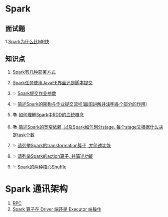 # Spark

## 面试题

1.[Spark为什么比MR快](Spark为什么比MR快.md)



## 知识点

1. [Spark有几种部署方式](Spark有几种部署方式.md)

2. [Spark任务使用JavaEE界面还是脚本提交](Spark任务使用JavaEE界面还是脚本提交.md)
3. ✨ [Spark提交作业参数](Spark提交作业参数.md)

4. ✨ [简述Spark的架构与作业提交流程(画图讲解并注明各个部分的作用)](简述Spark的架构与作业提交流程.md)

5. 📚 [如何理解Spark中RDD的血统概念](如何理解Spark中RDD的血统概念.md)
6. 📚 [简述Spark的宽窄依赖, 以及Spark如何划分stage, 每个stage又根据什么决定task个数](简述Spark的宽窄依赖-以及Spark如何划分stage-每个stage又根据什么决定task个数.md)

7. ✨ [请列举Spark的transformation算子, 并简述功能](请列举Spark的transformation算子-并简述功能.md)
8. ✨ [请列举Spark的action算子, 并简述功能](请列举Spark的action算子-并简述功能.md)

9. ✨ [Spark的两种核心Shuffle](Spark的两种核心Shuffle.md)



# Spark 通讯架构

1. [RPC](RPC.md)
2. [Spark 算子在 Driver 端还是 Executor 端操作](Spark算子在Driver端还是Executor端操作.md)

